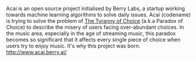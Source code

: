 Acai is an open source project initialised by Berry Labs, a startup working towards machine learning algorithms to solve daily issues. Acai (codename) is trying to solve the problem of <a href="http://www.scientificamerican.com/article/the-tyranny-of-choice-2004-04/">The Tyranny of Choice</a> (a.k.a Paradox of Choice) to describe the misery of users facing over-abundant choices. In the music area, especially in the age of streaming music, this paradox becomes so significant that it affects every single piece of choice when users try to enjoy music. It's why this project was born.
http://www.acai.berry.ai/

